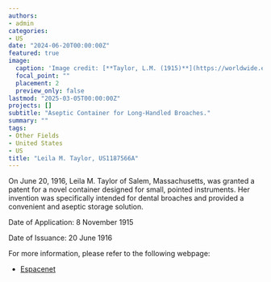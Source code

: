 ```yaml
---
authors:
- admin
categories:
- US
date: "2024-06-20T00:00:00Z"
featured: true
image:
  caption: 'Image credit: [**Taylor, L.M. (1915)**](https://worldwide.espacenet.com/patent/search/family/003255525/publication/US1187566A?q=pn%3DUS1187566A)'
  focal_point: ""
  placement: 2
  preview_only: false
lastmod: "2025-03-05T00:00:00Z"
projects: []
subtitle: "Aseptic Container for Long-Handled Broaches."
summary: ""
tags:
- Other Fields
- United States 
- US
title: "Leila M. Taylor, US1187566A"
---
```

On June 20, 1916, Leila M. Taylor of Salem, Massachusetts, was granted a patent for a novel container designed for small, pointed instruments. Her invention was specifically intended for dental broaches and provided a convenient and aseptic storage solution.

Date of Application: 8 November 1915

Date of Issuance: 20 June 1916

For more information, please refer to the following webpage: 

- [Espacenet](https://worldwide.espacenet.com/patent/search/family/003255525/publication/US1187566A?q=pn%3DUS1187566A)